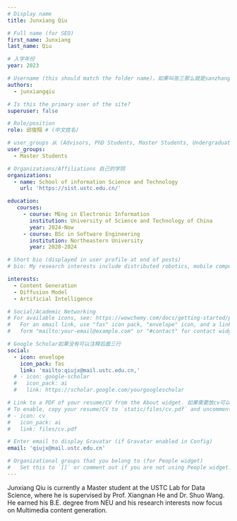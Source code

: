 ```yaml
---
# Display name
title: Junxiang Qiu

# Full name (for SEO)
first_name: Junxiang
last_name: Qiu

# 入学年份
year: 2023

# Username (this should match the folder name)，如果叫张三那么就是sanzhang
authors:
  - junxiangqiu

# Is this the primary user of the site? 
superuser: false

# Role/position 
role: 邱俊翔 # (中文姓名)

# user_groups 从 (Advisors, PhD Students, Master Students, Undergraduate) 从这四个里面选
user_groups:
  - Master Students

# Organizations/Affiliations 自己的学院
organizations:
  - name: School of information Science and Technology
    url: 'https://sist.ustc.edu.cn/'

education:
   courses:
     - course: MEng in Electronic Information
       institution: University of Science and Technology of China
       year: 2024-Now
     - course: BSc in Software Engineering
       institution: Northeastern University
       year: 2020-2024

# Short bio (displayed in user profile at end of posts)
# bio: My research interests include distributed robotics, mobile computing and programmable matter.

interests:
  - Content Generation
  - Diffusion Model
  - Artificial Intelligence

# Social/Academic Networking
# For available icons, see: https://wowchemy.com/docs/getting-started/page-builder/#icons
#   For an email link, use "fas" icon pack, "envelope" icon, and a link in the
#   form "mailto:your-email@example.com" or "#contact" for contact widget.

# Google Scholar如果没有可以注释后面三行
social:
  - icon: envelope
    icon_pack: fas
    link: 'mailto:qiujx@mail.ustc.edu.cn,'
  # - icon: google-scholar
  #   icon_pack: ai
  #   link: https://scholar.google.com/yourgooglescholar

# Link to a PDF of your resume/CV from the About widget. 如果需要放cv可以发给我
# To enable, copy your resume/CV to `static/files/cv.pdf` and uncomment the lines below.
# - icon: cv
#   icon_pack: ai
#   link: files/cv.pdf

# Enter email to display Gravatar (if Gravatar enabled in Config)
email: 'qiujx@mail.ustc.edu.cn'

# Organizational groups that you belong to (for People widget)
#   Set this to `[]` or comment out if you are not using People widget.
---
```


Junxiang Qiu is currently a Master student at the USTC Lab for Data Science, where he is supervised by Prof. Xiangnan He and Dr. Shuo Wang. He earned his B.E. degree from NEU and his research interests now focus on Multimedia content generation.